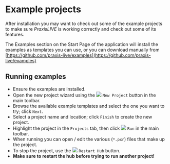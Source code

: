 # Example projects

After installation you may want to check out some of the example projects to make
sure _PraxisLIVE_ is working correctly and check out some of its features.

The Examples section on the Start Page of the application will install the examples
as templates you can use, or you can download manually from 
[https://github.com/praxis-live/examples](https://github.com/praxis-live/examples)

## Running examples

* Ensure the examples are installed.
* Open the new project wizard using the ![](img/newProject24.png) `New Project` button in the main toolbar.
* Browse the available example templates and select the one you want to try; click `Next`.
* Select a project name and location; click `Finish` to create the new project.
* Highlight the project in the `Projects` tab, then click ![](img/run.png) `Run` in the main toolbar.
* When running you can open / edit the various (`*.pxr`) files that make up the project.
* To stop the project, use the ![](img/restart24.png) `Restart Hub` button.
* **Make sure to restart the hub before trying to run another project!**
